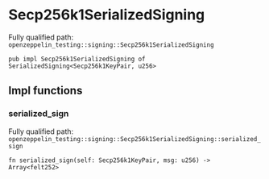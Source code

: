 # Secp256k1SerializedSigning

Fully qualified path: `openzeppelin_testing::signing::Secp256k1SerializedSigning`

<pre><code class="language-rust">pub impl Secp256k1SerializedSigning of SerializedSigning&lt;Secp256k1KeyPair, u256&gt;</code></pre>

## Impl functions

### serialized_sign

Fully qualified path: `openzeppelin_testing::signing::Secp256k1SerializedSigning::serialized_sign`

<pre><code class="language-rust">fn serialized_sign(self: Secp256k1KeyPair, msg: u256) -&gt; Array&lt;felt252&gt;</code></pre>


